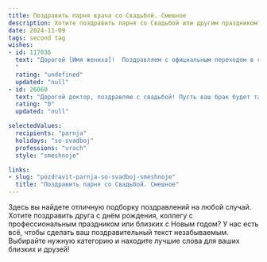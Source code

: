 ```yaml
---
title: Поздравить парня врача со Свадьбой. Смешное
description: Хотите поздравить парня со Свадьбой или другим праздником? Наш ИИ создаст незабываемое поздравление, а вы обязательно выделитесь среди других.  
date: 2024-11-09
tags: second tag
wishes:
- id: 117036
  text: "Дорогой [Имя жениха]!  Поздравляем с официальным переходом в статус женатого врача! Теперь у тебя будет не только клятва Гиппократа, но и супружеская верность (надеемся, не менее строгая!). Желаем, чтобы семейная жизнь была такой же яркой и интересной, как сложные медицинские диагнозы,  а любовь — неизлечимой болезнью, от которой вы с [Имя невесты] будете страдать всю жизнь с удовольствием!  Горько!
  "
  rating: "undefined"
  updated: "null"
- id: 26060
  text: "Дорогой доктор, поздравляю с свадьбой! Пусть ваш брак будет таким же бесконечным, как ночная смена в больнице, и пусть ваши отношения будут настолько крепкими, что даже пациент с синдромом ложных удовольствий не сможет их расстроить! Пусть ваши сердца бьются в унисон, как мониторы жизнедеятельности в реанимации. И помните, что лучшее лекарство для любви – это улыбка и взаимное понимание. Счастья, здоровья и много смешных историй в вашем семейном арсенале!"
  rating: "0"
  updated: "null"

selectedValues:
  recipients: "parnja"
  holidays: "so-svadboj"
  professions: "vrach"
  style: "smeshnoje"

links:
- slug: "pozdravit-parnja-so-svadboj-smeshnoje"
  title: "Поздравить парня со Свадьбой. Смешное"
---
```


Здесь вы найдете отличную подборку поздравлений на любой случай. 
Хотите поздравить друга с днём рождения, коллегу с профессиональным праздником или близких с Новым годом? У нас есть всё, чтобы сделать ваш поздравительный текст незабываемым. Выбирайте нужную категорию и находите лучшие слова для ваших близких и друзей!

